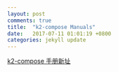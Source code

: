 ```yaml
---
layout: post
comments: true
title:  "k2-compose Manuals"
date:   2017-07-11 01:01:19 +0800
categories: jekyll update
---
```

[k2-compose 手册新址](https://tsui89.github.io/k2-compose)
